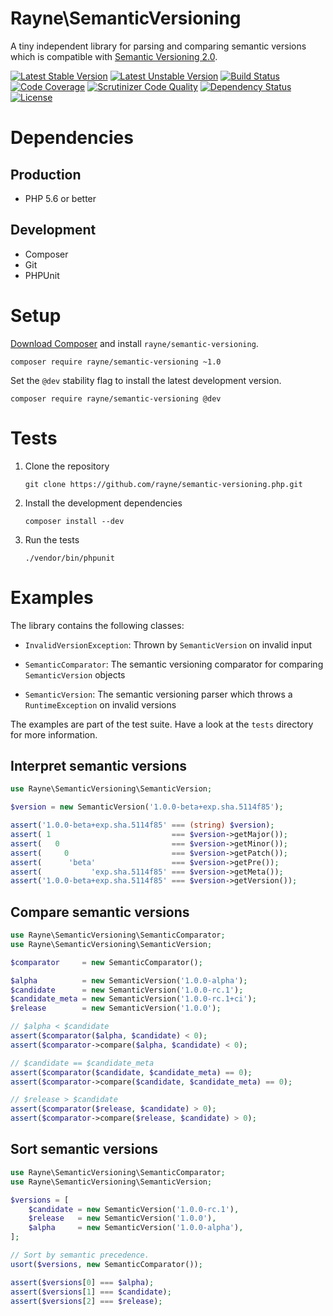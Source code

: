 #	Rayne\SemanticVersioning

A tiny independent library for parsing and comparing semantic versions which is compatible with [Semantic Versioning 2.0](http://semver.org).

[![Latest Stable Version](https://poser.pugx.org/rayne/semantic-versioning/v/stable)](https://packagist.org/packages/rayne/semantic-versioning)
[![Latest Unstable Version](https://poser.pugx.org/rayne/semantic-versioning/v/unstable)](https://packagist.org/packages/rayne/semantic-versioning)
[![Build Status](https://travis-ci.org/Rayne/semantic-versioning.php.svg?branch=master)](https://travis-ci.org/Rayne/semantic-versioning.php)
[![Code Coverage](https://scrutinizer-ci.com/g/Rayne/semantic-versioning.php/badges/coverage.png?b=master)](https://scrutinizer-ci.com/g/Rayne/semantic-versioning.php/?branch=master)
[![Scrutinizer Code Quality](https://scrutinizer-ci.com/g/Rayne/semantic-versioning.php/badges/quality-score.png?b=master)](https://scrutinizer-ci.com/g/Rayne/semantic-versioning.php/?branch=master)
[![Dependency Status](https://www.versioneye.com/user/projects/569508ceaf789b002e0002fe/badge.svg?style=flat)](https://www.versioneye.com/user/projects/569508ceaf789b002e0002fe)
[![License](https://poser.pugx.org/rayne/semantic-versioning/license)](https://packagist.org/packages/rayne/semantic-versioning)

#	Dependencies

##	Production

*	PHP 5.6 or better

##	Development

*	Composer
*	Git
*	PHPUnit

#	Setup

[Download Composer](https://getcomposer.org/download) and install `rayne/semantic-versioning`.

	composer require rayne/semantic-versioning ~1.0

Set the `@dev` stability flag to install the latest development version.

	composer require rayne/semantic-versioning @dev

#	Tests

1.	Clone the repository

		git clone https://github.com/rayne/semantic-versioning.php.git

2.	Install the development dependencies

		composer install --dev

3.	Run the tests
 
		./vendor/bin/phpunit

#	Examples

The library contains the following classes:

*	`InvalidVersionException`: Thrown by `SemanticVersion` on invalid input

*	`SemanticComparator`: The semantic versioning comparator for comparing `SemanticVersion` objects

*	`SemanticVersion`: The semantic versioning parser which throws a `RuntimeException` on invalid versions

The examples are part of the test suite.
Have a look at the `tests` directory for more information.

##	Interpret semantic versions

```php
use Rayne\SemanticVersioning\SemanticVersion;

$version = new SemanticVersion('1.0.0-beta+exp.sha.5114f85');

assert('1.0.0-beta+exp.sha.5114f85' === (string) $version);
assert( 1                           === $version->getMajor());
assert(   0                         === $version->getMinor());
assert(     0                       === $version->getPatch());
assert(      'beta'                 === $version->getPre());
assert(           'exp.sha.5114f85' === $version->getMeta());
assert('1.0.0-beta+exp.sha.5114f85' === $version->getVersion());
```

##	Compare semantic versions

```php
use Rayne\SemanticVersioning\SemanticComparator;
use Rayne\SemanticVersioning\SemanticVersion;

$comparator     = new SemanticComparator();

$alpha          = new SemanticVersion('1.0.0-alpha');
$candidate      = new SemanticVersion('1.0.0-rc.1');
$candidate_meta = new SemanticVersion('1.0.0-rc.1+ci');
$release        = new SemanticVersion('1.0.0');

// $alpha < $candidate
assert($comparator($alpha, $candidate) < 0);
assert($comparator->compare($alpha, $candidate) < 0);

// $candidate == $candidate_meta
assert($comparator($candidate, $candidate_meta) == 0);
assert($comparator->compare($candidate, $candidate_meta) == 0);

// $release > $candidate
assert($comparator($release, $candidate) > 0);
assert($comparator->compare($release, $candidate) > 0);
```

##	Sort semantic versions

```php
use Rayne\SemanticVersioning\SemanticComparator;
use Rayne\SemanticVersioning\SemanticVersion;

$versions = [
	$candidate = new SemanticVersion('1.0.0-rc.1'),
	$release   = new SemanticVersion('1.0.0'),
	$alpha     = new SemanticVersion('1.0.0-alpha'),
];

// Sort by semantic precedence.
usort($versions, new SemanticComparator());

assert($versions[0] === $alpha);
assert($versions[1] === $candidate);
assert($versions[2] === $release);
```